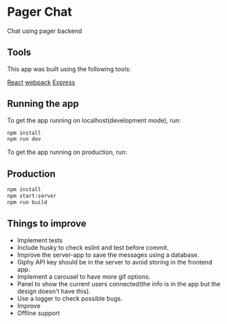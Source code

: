 # Pager Chat
Chat using pager backend

## Tools
This app was built using the following tools:

[React](https://reactjs.org/)
[webpack](https://webpack.js.org/)
[Express](https://expressjs.com/)

## Running the app

To get the app running on localhost(development mode), run:

```bash
npm install
npm run dev
```

To get the app running on production, run:
## Production
```bash
npm install
npm start:server
npm run build
```

## Things to improve
- Implement tests
- Include husky to check eslint and test before commit.
- Improve the server-app to save the messages using a database.
- Giphy API key should be in the server to avoid storing in the frontend app.
- Implement a carousel to have more gif options.
- Panel to show the current users connected(the info is in the app but the design doesn't have this).
- Use a logger to check possible bugs.
- Improve
- Offline support
